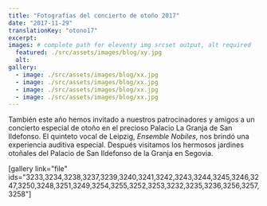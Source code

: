 ```yaml
---
title: "Fotografías del concierto de otoño 2017"
date: "2017-11-29"
translationKey: "otono17"
excerpt:
images: # complete path for eleventy img srcset output, alt required
  featured: ./src/assets/images/blog/xy.jpg
  alt:
gallery:
  - image: ./src/assets/images/blog/xx.jpg
  - image: ./src/assets/images/blog/xx.jpg
  - image: ./src/assets/images/blog/xx.jpg
  - image: ./src/assets/images/blog/xx.jpg
---
```


También este año hemos invitado a nuestros patrocinadores y amigos a un concierto especial de otoño en el precioso Palacio La Granja de San Ildefonso. El quinteto vocal de Leipzig, _Ensemble Nobiles_, nos brindó una experiencia auditiva especial. Después visitamos los hermosos jardines otoñales del Palacio de San Ildefonso de la Granja en Segovia.

\[gallery link="file" ids="3233,3234,3238,3237,3239,3240,3241,3242,3243,3244,3245,3246,3247,3250,3248,3251,3249,3254,3255,3252,3253,3232,3235,3236,3256,3257,3258"\]
